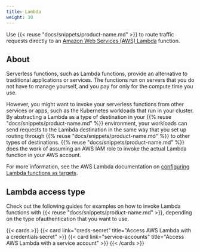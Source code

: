 ```yaml
---
title: Lambda
weight: 30
---
```


Use {{< reuse "docs/snippets/product-name.md" >}} to route traffic requests directly to an [Amazon Web Services (AWS) Lambda](https://aws.amazon.com/lambda/resources/) function.

## About

Serverless functions, such as Lambda functions, provide an alternative to traditional applications or services. The functions run on servers that you do not have to manage yourself, and you pay for only for the compute time you use.

However, you might want to invoke your serverless functions from other services or apps, such as the Kubernetes workloads that run in your cluster. By abstracting a Lambda as a type of destination in your {{% reuse "docs/snippets/product-name.md" %}} environment, your workloads can send requests to the Lambda destination in the same way that you set up routing through {{% reuse "docs/snippets/product-name.md" %}} to other types of destinations. {{% reuse "docs/snippets/product-name.md" %}} does the work of assuming an AWS IAM role to invoke the actual Lambda function in your AWS account.

For more information, see the AWS Lambda documentation on [configuring Lambda functions as targets](https://docs.aws.amazon.com/elasticloadbalancing/latest/application/lambda-functions.html).

## Lambda access type

Check out the following guides for examples on how to invoke Lambda functions with {{< reuse "docs/snippets/product-name.md" >}}, depending on the type ofauthentication that you want to use.

{{< cards >}}
  {{< card link="creds-secret" title="Access AWS Lambda with a credentials secret" >}}
  {{< card link="service-accounts" title="Access AWS Lambda with a service account" >}}
{{< /cards >}}